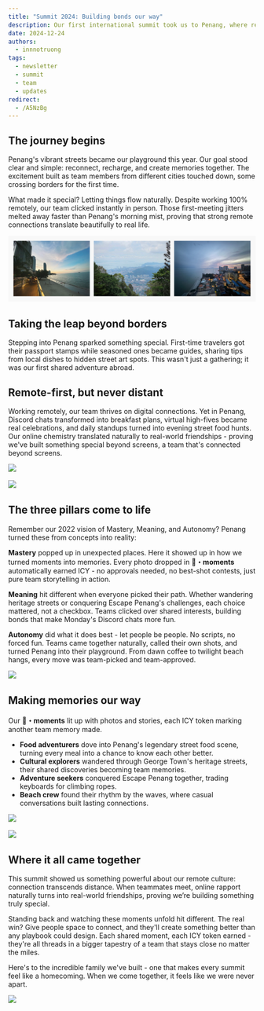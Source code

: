 ```yaml
---
title: "Summit 2024: Building bonds our way"
description: Our first international summit took us to Penang, where remote connections turned into real-world chemistry. No rigid schedules or forced activities - just authentic moments of teams choosing their own adventures, from heritage streets to beach sunsets. See how giving people space to connect creates something truly special.
date: 2024-12-24
authors:
  - innnotruong
tags:
  - newsletter
  - summit
  - team
  - updates
redirect:
  - /A5NzBg
---
```


## The journey begins

Penang's vibrant streets became our playground this year. Our goal stood clear and simple: reconnect, recharge, and create memories together. The excitement built as team members from different cities touched down, some crossing borders for the first time.

What made it special? Letting things flow naturally. Despite working 100% remotely, our team clicked instantly in person. Those first-meeting jitters melted away faster than Penang's morning mist, proving that strong remote connections translate beautifully to real life.

![](assets/2024-summit-building-bonds-our-way-penang.png)

## Taking the leap beyond borders

Stepping into Penang sparked something special. First-time travelers got their passport stamps while seasoned ones became guides, sharing tips from local dishes to hidden street art spots. This wasn't just a gathering; it was our first shared adventure abroad.

## Remote-first, but never distant

Working remotely, our team thrives on digital connections. Yet in Penang, Discord chats transformed into breakfast plans, virtual high-fives became real celebrations, and daily standups turned into evening street food hunts. Our online chemistry translated naturally to real-world friendships - proving we've built something special beyond screens, a team that's connected beyond screens.

![](assets/2024-summit-building-bonds-our-way-team-1.png)

![](assets/2024-summit-building-bonds-our-way-team-2.png)

## The three pillars come to life

Remember our 2022 vision of Mastery, Meaning, and Autonomy? Penang turned these from concepts into reality:

**Mastery** popped up in unexpected places. Here it showed up in how we turned moments into memories. Every photo dropped in **🌉・moments** automatically earned ICY - no approvals needed, no best-shot contests, just pure team storytelling in action.

**Meaning** hit different when everyone picked their path. Whether wandering heritage streets or conquering Escape Penang's challenges, each choice mattered, not a checkbox. Teams clicked over shared interests, building bonds that make Monday's Discord chats more fun.

**Autonomy** did what it does best - let people be people. No scripts, no forced fun. Teams came together naturally, called their own shots, and turned Penang into their playground. From dawn coffee to twilight beach hangs, every move was team-picked and team-approved.

![](assets/2024-summit-building-bonds-our-way-team-3.png)

## Making memories our way

Our **🌉・moments** lit up with photos and stories, each ICY token marking another team memory made.

- **Food adventurers** dove into Penang's legendary street food scene, turning every meal into a chance to know each other better.
- **Cultural explorers** wandered through George Town's heritage streets, their shared discoveries becoming team memories.
- **Adventure seekers** conquered Escape Penang together, trading keyboards for climbing ropes.
- **Beach crew** found their rhythm by the waves, where casual conversations built lasting connections.

![](assets/2024-summit-building-bonds-our-way-team-4.png)

![](assets/2024-summit-building-bonds-our-way-team-5.png)

## Where it all came together

This summit showed us something powerful about our remote culture: connection transcends distance. When teammates meet, online rapport naturally turns into real-world friendships, proving we’re building something truly special.

Standing back and watching these moments unfold hit different. The real win? Give people space to connect, and they'll create something better than any playbook could design. Each shared moment, each ICY token earned - they're all threads in a bigger tapestry of a team that stays close no matter the miles.

Here's to the incredible family we've built - one that makes every summit feel like a homecoming. When we come together, it feels like we were never apart.

![](assets/2024-summit-building-bonds-our-way-team-6.png)
